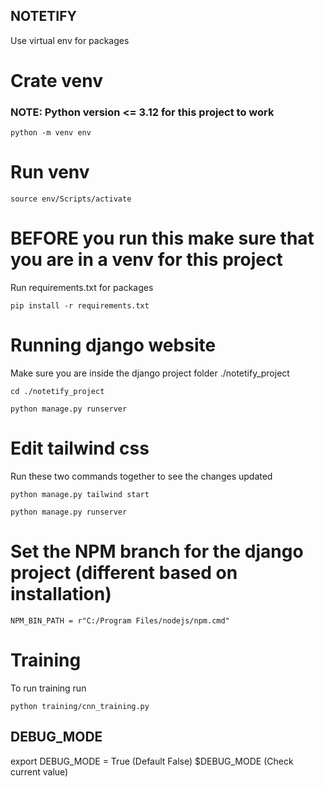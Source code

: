 ## NOTETIFY
Use virtual env for packages

# Crate venv
### NOTE: Python version <= 3.12 for this project to work

```python -m venv env```

# Run venv

```source env/Scripts/activate```
<!-- ```deactivate``` to turn off -->

# BEFORE you run this make sure that you are in a venv for this project
Run requirements.txt for packages

```pip install -r requirements.txt```

# Running django website
Make sure you are inside the django project folder ./notetify_project

```cd ./notetify_project```

```python manage.py runserver```

# Edit tailwind css
Run these two commands together to see the changes updated

```python manage.py tailwind start```

```python manage.py runserver```


# Set the NPM branch for the django project (different based on installation)

```NPM_BIN_PATH = r"C:/Program Files/nodejs/npm.cmd"```


# Training
To run training run 

```python training/cnn_training.py```

## DEBUG_MODE
export DEBUG_MODE = True (Default False)
$DEBUG_MODE (Check current value)